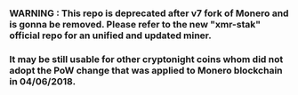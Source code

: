 ### WARNING : This repo is deprecated after v7 fork of Monero and is gonna be removed. Please refer to the new "xmr-stak" official repo for an unified and updated miner.

### It may be still usable for other cryptonight coins whom did not adopt the PoW change that was applied to Monero blockchain in 04/06/2018.
